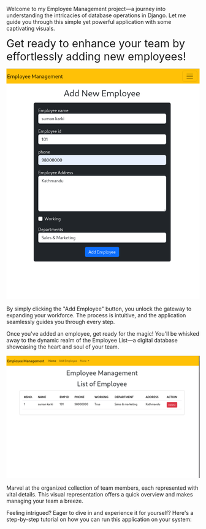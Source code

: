 Welcome to my Employee Management project—a journey into understanding the intricacies of database operations in Django. Let me guide you through this simple yet powerful application with some captivating visuals.

<span style="font-size:28px;">Get ready to enhance your team by effortlessly adding new employees!</span>

![Employee Add Section](assets/employee_add_sec.png)

By simply clicking the "Add Employee" button, you unlock the gateway to expanding your workforce. The process is intuitive, and the application seamlessly guides you through every step.

Once you've added an employee, get ready for the magic! You'll be whisked away to the dynamic realm of the Employee List—a digital database showcasing the heart and soul of your team.

![Employee List Section](assets/employee_list_sec.png)

Marvel at the organized collection of team members, each represented with vital details. This visual representation offers a quick overview and makes managing your team a breeze.

Feeling intrigued? Eager to dive in and experience it for yourself? Here's a step-by-step tutorial on how you can run this application on your system:

